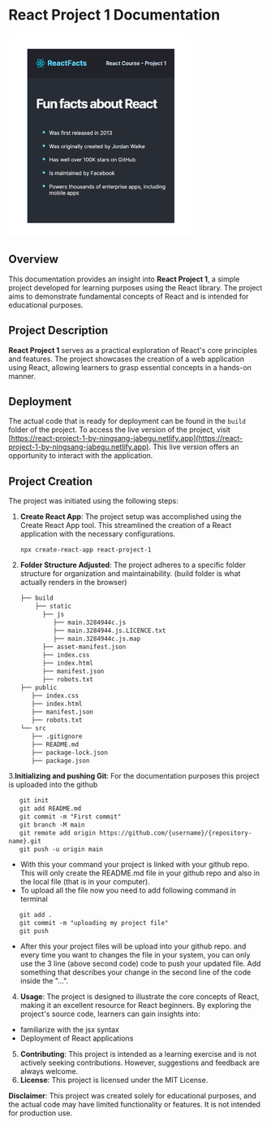 # React Project 1 Documentation

<img src="https://github.com/Ningsang-Jabegu/Learning-React-1/blob/main/Screenshot%20without%20hover.png" alt="Project Screenshots" height="400">


## Overview

This documentation provides an insight into **React Project 1**, a simple project developed for learning purposes using the React library. The project aims to demonstrate fundamental concepts of React and is intended for educational purposes.

## Project Description

**React Project 1** serves as a practical exploration of React's core principles and features. The project showcases the creation of a web application using React, allowing learners to grasp essential concepts in a hands-on manner.

## Deployment

The actual code that is ready for deployment can be found in the `build` folder of the project. To access the live version of the project, visit [https://react-project-1-by-ningsang-jabegu.netlify.app](https://react-project-1-by-ningsang-jabegu.netlify.app). This live version offers an opportunity to interact with the application.

## Project Creation

The project was initiated using the following steps:

1. **Create React App**: The project setup was accomplished using the Create React App tool. This streamlined the creation of a React application with the necessary configurations.

   ```terminal
   npx create-react-app react-project-1
2. **Folder Structure Adjusted**: The project adheres to a specific folder structure for organization and maintainability. (build folder is what actually renders in the browser)
   ```terminal
   ├── build
       ├── static
         ├── js
            ├── main.3284944c.js
            ├── main.3284944.js.LICENCE.txt
            ├── main.3284944c.js.map
         ├── asset-manifest.json
         ├── index.css
         ├── index.html
         ├── manifest.json
         ├── robots.txt
   ├── public
      ├── index.css
      ├── index.html
      ├── manifest.json
      ├── robots.txt
   └── src
      ├── .gitignore
      ├── README.md
      ├── package-lock.json
      ├── package.json
   ```
3.**Initializing and pushing Git**: For the documentation purposes this project is uploaded into the github
   ```terminal
      git init
      git add README.md
      git commit -m "First commit"
      git branch -M main
      git remote add origin https://github.com/{username}/{repository-name}.git
      git push -u origin main
   ```
   + With this your command your project is linked with your github repo. This will only create the README.md file in your github repo and also in the local file (that is in your computer).
   + To upload all the file now you need to add following command in terminal
   ```terminal
      git add .
      git commit -m "uploading my project file"
      git push
   ```

   + After this your project files will be upload into your github repo. and every time you want to changes the file in your system, you can only use the 3 line (above second code) code to push your updated file. Add something that describes your change in the second line of the code inside the "...".
   
4.  **Usage**: The project is designed to illustrate the core concepts of React, making it an excellent resource for React beginners. By exploring the project's source code, learners can gain insights into:

   - familiarize with the jsx syntax
   - Deployment of React applications
5. **Contributing**: This project is intended as a learning exercise and is not actively seeking contributions. However, suggestions and feedback are always welcome.
6. **License**: This project is licensed under the MIT License.

**Disclaimer**: This project was created solely for educational purposes, and the actual code may have limited functionality or features. It is not intended for production use.
